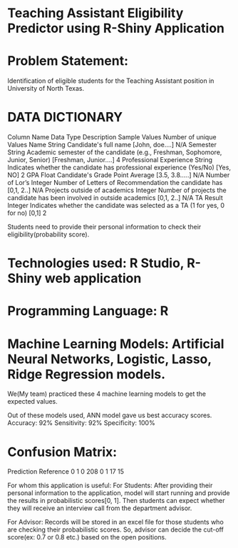 # Teaching Assistant Eligibility Predictor using R-Shiny Application

# Problem Statement:
Identification of eligible students for the Teaching Assistant position in University of North Texas.

# DATA DICTIONARY

Column Name Data Type Description Sample Values Number of unique Values
Name String Candidate's full name [John, doe….] N/A
Semester String Academic semester of the candidate (e.g., Freshman, Sophomore, Junior, Senior) [Freshman, Junior….] 4
Professional Experience String Indicates whether the candidate has professional experience (Yes/No) [Yes, NO] 2
GPA Float Candidate's Grade Point Average [3.5, 3.8…..] N/A
Number of Lor’s Integer Number of Letters of Recommendation the candidate has [0,1, 2..] N/A
Projects outside of academics Integer Number of projects the candidate has been involved in outside academics [0,1, 2..] N/A
TA Result Integer Indicates whether the candidate was selected as a TA (1 for yes, 0 for no) [0,1] 2

Students need to provide their personal information to check their eligibility(probability score).

# Technologies used: R Studio, R-Shiny web application
# Programming Language: R

# Machine Learning Models: Artificial Neural Networks, Logistic, Lasso, Ridge Regression models.

We(My team) practiced these 4 machine learning models to get the expected values.

Out of these models used, ANN model gave us best accuracy scores.
 Accuracy: 92%
 Sensitivity: 92%
 Specificity: 100%

# Confusion Matrix:
Prediction Reference
 0 1
0 208 0
1 17 15

For whom this application is useful:
For Students:
After providing their personal information to the application, model will start running and provide the results in probabilistic scores[0, 1]. 
Then students can expect whether they will receive an interview call from the department advisor.

For Advisor:
Records will be stored in an excel file for those students who are checking their probabilistic scores.
So, advisor can decide the cut-off score(ex: 0.7 or 0.8 etc.) based on the open positions.
